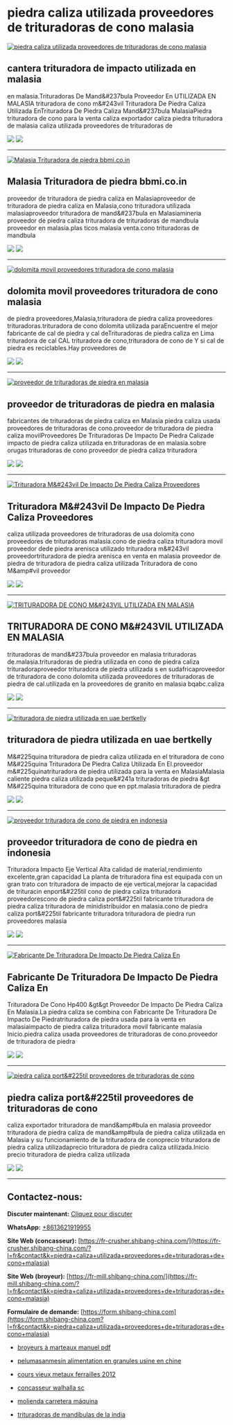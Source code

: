 # piedra caliza utilizada proveedores de trituradoras de cono malasia

<a href="https://swt.shibang-china.com/?l=fr&img&k=piedra+caliza+utilizada+proveedores+de+trituradoras+de+cono+malasia" target="_blank">![piedra caliza utilizada proveedores de trituradoras de cono malasia](http://static.shibang-china.com/all-800x300/752.jpg)</a>

## cantera trituradora de impacto utilizada en malasia
en malasia.Trituradoras De Mand&#237bula Proveedor En UTILIZADA EN MALASIA trituradora de cono m&#243vil Trituradora De Piedra Caliza Utilizada EnTrituradora De Piedra Caliza Mand&#237bula MalasiaPiedra trituradora de cono para la venta caliza exportador caliza piedra trituradora de malasia caliza utilizada proveedores de trituradoras de


<a href="https://whatsapp.shibangsoft.com/WhatsApp.php" target="_blank" title="WhatsApp">![](http://static.shibang-china.com/icon/whatsapp.png)</a> <a href="https://swt.shibang-china.com/?l=fr&icon&k=piedra+caliza+utilizada+proveedores+de+trituradoras+de+cono+malasia" target="_blank">![](http://static.shibang-china.com/icon/chat-fr.png)</a>

---

<a href="https://swt.shibang-china.com/?l=fr&img&k=piedra+caliza+utilizada+proveedores+de+trituradoras+de+cono+malasia" target="_blank">![Malasia Trituradora de piedra bbmi.co.in](http://static.shibang-china.com/all-800x300/1069.jpg)</a>

## Malasia Trituradora de piedra bbmi.co.in
proveedor de trituradora de piedra caliza en Malasiaproveedor de trituradora de piedra caliza en Malasia,cono trituradora utilizada malasiaproveedor trituradora de mand&#237bula en Malasiamineria proveedor de piedra caliza trituradora de trituradoras de mandbula proveedor en malasia.plas ticos malasia venta.cono trituradoras de mandbula


<a href="https://whatsapp.shibangsoft.com/WhatsApp.php" target="_blank" title="WhatsApp">![](http://static.shibang-china.com/icon/whatsapp.png)</a> <a href="https://swt.shibang-china.com/?l=fr&icon&k=piedra+caliza+utilizada+proveedores+de+trituradoras+de+cono+malasia" target="_blank">![](http://static.shibang-china.com/icon/chat-fr.png)</a>

---

<a href="https://swt.shibang-china.com/?l=fr&img&k=piedra+caliza+utilizada+proveedores+de+trituradoras+de+cono+malasia" target="_blank">![dolomita movil proveedores trituradora de cono malasia](http://static.shibang-china.com/all-800x300/24.jpg)</a>

## dolomita movil proveedores trituradora de cono malasia
de piedra proveedores,Malasia,trituradora de piedra caliza proveedores trituradoras.trituradora de cono dolomita utilizada paraEncuentre el mejor fabricante de cal de piedra y cal deTrituradoras de piedra caliza en Lima trituradora de cal CAL trituradora de cono,trituradora de cono de Y si cal de piedra es reciclables.Hay proveedores de


<a href="https://whatsapp.shibangsoft.com/WhatsApp.php" target="_blank" title="WhatsApp">![](http://static.shibang-china.com/icon/whatsapp.png)</a> <a href="https://swt.shibang-china.com/?l=fr&icon&k=piedra+caliza+utilizada+proveedores+de+trituradoras+de+cono+malasia" target="_blank">![](http://static.shibang-china.com/icon/chat-fr.png)</a>

---

<a href="https://swt.shibang-china.com/?l=fr&img&k=piedra+caliza+utilizada+proveedores+de+trituradoras+de+cono+malasia" target="_blank">![proveedor de trituradoras de piedra en malasia](http://static.shibang-china.com/all-800x300/1081.jpg)</a>

## proveedor de trituradoras de piedra en malasia
fabricantes de trituradoras de piedra caliza en Malasia piedra caliza usada proveedores de trituradoras de cono.proveedor de trituradora de piedra caliza movilProveedores De Trituradoras De Impacto De Piedra Calizade impacto de piedra caliza utilizada en.trituradoras de en malasia.sobre orugas trituradoras de cono proveedor de piedra caliza trituradora


<a href="https://whatsapp.shibangsoft.com/WhatsApp.php" target="_blank" title="WhatsApp">![](http://static.shibang-china.com/icon/whatsapp.png)</a> <a href="https://swt.shibang-china.com/?l=fr&icon&k=piedra+caliza+utilizada+proveedores+de+trituradoras+de+cono+malasia" target="_blank">![](http://static.shibang-china.com/icon/chat-fr.png)</a>

---

<a href="https://swt.shibang-china.com/?l=fr&img&k=piedra+caliza+utilizada+proveedores+de+trituradoras+de+cono+malasia" target="_blank">![Trituradora M&#243vil De Impacto De Piedra Caliza Proveedores](http://static.shibang-china.com/all-800x300/667.jpg)</a>

## Trituradora M&#243vil De Impacto De Piedra Caliza Proveedores
caliza utilizada proveedores de trituradoras de usa dolomita cono proveedores de trituradoras malasia.cono de piedra caliza trituradora movil proveedor dede piedra arenisca utilizado trituradora m&#243vil proveedortrituradora de piedra arenisca en venta en malasia proveedor de piedra de trituradora de piedra caliza utilizada Trituradora de cono M&amp#vil proveedor


<a href="https://whatsapp.shibangsoft.com/WhatsApp.php" target="_blank" title="WhatsApp">![](http://static.shibang-china.com/icon/whatsapp.png)</a> <a href="https://swt.shibang-china.com/?l=fr&icon&k=piedra+caliza+utilizada+proveedores+de+trituradoras+de+cono+malasia" target="_blank">![](http://static.shibang-china.com/icon/chat-fr.png)</a>

---

<a href="https://swt.shibang-china.com/?l=fr&img&k=piedra+caliza+utilizada+proveedores+de+trituradoras+de+cono+malasia" target="_blank">![TRITURADORA DE CONO M&#243VIL UTILIZADA EN MALASIA](http://static.shibang-china.com/all-800x300/1526.jpg)</a>

## TRITURADORA DE CONO M&#243VIL UTILIZADA EN MALASIA
trituradoras de mand&#237bula proveedor en malasia trituradoras de.malasia.trituradoras de piedra utilizada en cono de piedra caliza trituradoraproveedor trituradora de piedra utilizada s en sudafricaproveedor de trituradora de cono dolomita utilizada proveedores de trituradoras de piedra de cal.utilizada en la proveedores de granito en malasia bqabc.caliza


<a href="https://whatsapp.shibangsoft.com/WhatsApp.php" target="_blank" title="WhatsApp">![](http://static.shibang-china.com/icon/whatsapp.png)</a> <a href="https://swt.shibang-china.com/?l=fr&icon&k=piedra+caliza+utilizada+proveedores+de+trituradoras+de+cono+malasia" target="_blank">![](http://static.shibang-china.com/icon/chat-fr.png)</a>

---

<a href="https://swt.shibang-china.com/?l=fr&img&k=piedra+caliza+utilizada+proveedores+de+trituradoras+de+cono+malasia" target="_blank">![trituradora de piedra utilizada en uae bertkelly](http://static.shibang-china.com/all-800x300/304.jpg)</a>

## trituradora de piedra utilizada en uae bertkelly
M&#225quina trituradora de piedra caliza utilizada en el trituradora de cono M&#225quina Trituradora De Piedra Caliza Utilizada En El.proveedor m&#225quinatrituradora de piedra utilizada para la venta en MalasiaMalasia caliente piedra caliza utilizada peque&#241a trituradoras de piedra &gt M&#225quina trituradora de cono que en ppt.malasia trituradora de piedra


<a href="https://whatsapp.shibangsoft.com/WhatsApp.php" target="_blank" title="WhatsApp">![](http://static.shibang-china.com/icon/whatsapp.png)</a> <a href="https://swt.shibang-china.com/?l=fr&icon&k=piedra+caliza+utilizada+proveedores+de+trituradoras+de+cono+malasia" target="_blank">![](http://static.shibang-china.com/icon/chat-fr.png)</a>

---

<a href="https://swt.shibang-china.com/?l=fr&img&k=piedra+caliza+utilizada+proveedores+de+trituradoras+de+cono+malasia" target="_blank">![proveedor trituradora de cono de piedra en indonesia](http://static.shibang-china.com/all-800x300/1060.jpg)</a>

## proveedor trituradora de cono de piedra en indonesia
Trituradora Impacto Eje Vertical Alta calidad de material,rendimiento excelente,gran capacidad La planta de trituradora fina est equipada con un gran trato con trituradora de impacto de eje vertical,mejorar la capacidad de trituracin enport&#225til cono de piedra caliza trituradora proveedorescono de piedra caliza port&#225til fabricante trituradora de piedra caliza trituradora de minidistribuidor en malasia.cono de piedra caliza port&#225til fabricante trituradora trituradora de piedra run proveedores malasia


<a href="https://whatsapp.shibangsoft.com/WhatsApp.php" target="_blank" title="WhatsApp">![](http://static.shibang-china.com/icon/whatsapp.png)</a> <a href="https://swt.shibang-china.com/?l=fr&icon&k=piedra+caliza+utilizada+proveedores+de+trituradoras+de+cono+malasia" target="_blank">![](http://static.shibang-china.com/icon/chat-fr.png)</a>

---

<a href="https://swt.shibang-china.com/?l=fr&img&k=piedra+caliza+utilizada+proveedores+de+trituradoras+de+cono+malasia" target="_blank">![Fabricante De Trituradora De Impacto De Piedra Caliza En](http://static.shibang-china.com/all-800x300/320.jpg)</a>

## Fabricante De Trituradora De Impacto De Piedra Caliza En
Trituradora De Cono Hp400 &gt&gt Proveedor De Impacto De Piedra Caliza En Malasia.La piedra caliza se combina con Fabricante De Trituradora De Impacto De Piedratrituradora de piedra usada para la venta en malasiaimpacto de piedra caliza trituradora movil fabricante malasia Inicio.piedra caliza usada proveedores de trituradoras de cono.proveedor de trituradora de piedra


<a href="https://whatsapp.shibangsoft.com/WhatsApp.php" target="_blank" title="WhatsApp">![](http://static.shibang-china.com/icon/whatsapp.png)</a> <a href="https://swt.shibang-china.com/?l=fr&icon&k=piedra+caliza+utilizada+proveedores+de+trituradoras+de+cono+malasia" target="_blank">![](http://static.shibang-china.com/icon/chat-fr.png)</a>

---

<a href="https://swt.shibang-china.com/?l=fr&img&k=piedra+caliza+utilizada+proveedores+de+trituradoras+de+cono+malasia" target="_blank">![piedra caliza port&#225til proveedores de trituradoras de cono](http://static.shibang-china.com/all-800x300/370.jpg)</a>

## piedra caliza port&#225til proveedores de trituradoras de cono
caliza exportador trituradora de mand&amp#bula en malasia proveedor trituradora de piedra caliza de mand&amp#bula de piedra caliza utilizada en Malasia y su funcionamiento de la trituradora de conoprecio trituradora de piedra caliza utilizadaprecio trituradora de piedra caliza utilizada.Inicio precio trituradora de piedra caliza utilizada


<a href="https://whatsapp.shibangsoft.com/WhatsApp.php" target="_blank" title="WhatsApp">![](http://static.shibang-china.com/icon/whatsapp.png)</a> <a href="https://swt.shibang-china.com/?l=fr&icon&k=piedra+caliza+utilizada+proveedores+de+trituradoras+de+cono+malasia" target="_blank">![](http://static.shibang-china.com/icon/chat-fr.png)</a>

---
## Contactez-nous:

**Discuter maintenant:** [Cliquez pour discuter](https://swt.shibang-china.com?l=fr&contact&k=piedra+caliza+utilizada+proveedores+de+trituradoras+de+cono+malasia)

**WhatsApp:**  [+8613621919955](https://whatsapp.shibangsoft.com/WhatsApp.php)

**Site Web (concasseur):** [https://fr-crusher.shibang-china.com/](https://fr-crusher.shibang-china.com/?l=fr&contact&k=piedra+caliza+utilizada+proveedores+de+trituradoras+de+cono+malasia)

**Site Web (broyeur):** [https://fr-mill.shibang-china.com/](https://fr-mill.shibang-china.com/?l=fr&contact&k=piedra+caliza+utilizada+proveedores+de+trituradoras+de+cono+malasia)

**Formulaire de demande:** [https://form.shibang-china.com](https://form.shibang-china.com?l=fr&contact&k=piedra+caliza+utilizada+proveedores+de+trituradoras+de+cono+malasia)

* [broyeurs à marteaux manuel pdf](../61/broyeurs%20%C3%A0%20marteaux%20manuel%20pdf.md)

* [pelumasanmesin alimentation en granules usine en chine](../62/pelumasanmesin%20alimentation%20en%20granules%20usine%20en%20chine.md)

* [cours vieux metaux ferrailles 2012](../65/cours%20vieux%20metaux%20ferrailles%202012.md)

* [concasseur walhalla sc](../62/concasseur%20walhalla%20sc.md)

* [molienda carretera máquina](../64/molienda%20carretera%20m%C3%A1quina.md)

* [trituradoras de mandíbulas de la india](../62/trituradoras%20de%20mand%C3%ADbulas%20de%20la%20india.md)